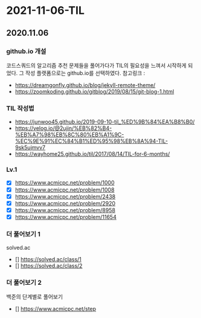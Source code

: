 # 2021-11-06-TIL

## 2020.11.06

### github.io 개설
코드스쿼드의 알고리즘 추천 문제들을 풀어가다가 TIL의 필요성을 느껴서 시작하게 되었다. 그 작성 플랫폼으로는 github.io를 선택하였다.
참고링크 : 
- https://dreamgonfly.github.io/blog/jekyll-remote-theme/
- https://zoomkoding.github.io/gitblog/2019/08/15/git-blog-1.html

### TIL 작성법
- https://junwoo45.github.io/2019-09-10-til_%ED%9B%84%EA%B8%B0/
- https://velog.io/@2ujin/%EB%82%B4-%EB%A7%98%EB%8C%80%EB%A1%9C-%EC%9E%91%EC%84%B1%ED%95%98%EB%8A%94-TIL-9sk5ujmvv7
- https://wayhome25.github.io/til/2017/08/14/TIL-for-6-months/

### Lv.1
- [x] https://www.acmicpc.net/problem/1000
- [x] https://www.acmicpc.net/problem/1008
- [x] https://www.acmicpc.net/problem/2438
- [x] https://www.acmicpc.net/problem/2920
- [x] https://www.acmicpc.net/problem/8958
- [x] https://www.acmicpc.net/problem/11654

### 더 풀어보기 1
solved.ac
- [] https://solved.ac/class/1
- [] https://solved.ac/class/2

### 더 풀어보기 2
백준의 단계별로 풀어보기
- [] https://www.acmicpc.net/step
